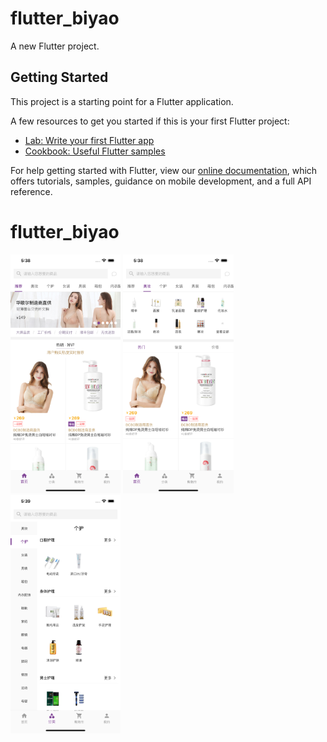 # flutter_biyao

A new Flutter project.

## Getting Started

This project is a starting point for a Flutter application.

A few resources to get you started if this is your first Flutter project:

- [Lab: Write your first Flutter app](https://flutter.dev/docs/get-started/codelab)
- [Cookbook: Useful Flutter samples](https://flutter.dev/docs/cookbook)

For help getting started with Flutter, view our
[online documentation](https://flutter.dev/docs), which offers tutorials,
samples, guidance on mobile development, and a full API reference.
# flutter_biyao
<img src="https://github.com/mzl1988/flutter_biyao/blob/master/WechatIMG910.png" width="35%">
<img src="https://github.com/mzl1988/flutter_biyao/blob/master/WechatIMG911.png" width="35%">
<img src="https://github.com/mzl1988/flutter_biyao/blob/master/WechatIMG912.png" width="35%">
